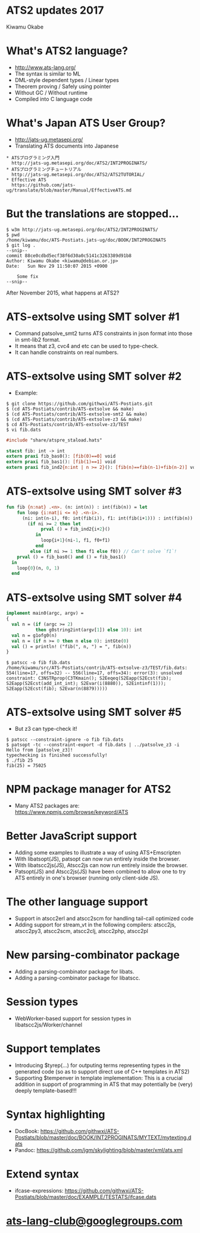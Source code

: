 # ATS2 updates 2017

Kiwamu Okabe

# What's ATS2 language?

* http://www.ats-lang.org/
* The syntax is similar to ML
* DML-style dependent types / Linear types
* Theorem proving / Safely using pointer
* Without GC / Without runtime
* Compiled into C language code

# What's Japan ATS User Group?

* http://jats-ug.metasepi.org/
* Translating ATS documents into Japanese

~~~
* ATSプログラミング入門
  http://jats-ug.metasepi.org/doc/ATS2/INT2PROGINATS/
* ATSプログラミングチュートリアル
  http://jats-ug.metasepi.org/doc/ATS2/ATS2TUTORIAL/
* Effective ATS
  https://github.com/jats-ug/translate/blob/master/Manual/EffectiveATS.md
~~~

# But the translations are stopped...

```
$ w3m http://jats-ug.metasepi.org/doc/ATS2/INT2PROGINATS/
$ pwd
/home/kiwamu/doc/ATS-Postiats.jats-ug/doc/BOOK/INT2PROGINATS
$ git log .
--snip--
commit 88ce0cdbd5ecf38f6d30a0c5141c3263389d91b8
Author: Kiwamu Okabe <kiwamu@debian.or.jp>
Date:   Sun Nov 29 11:50:07 2015 +0900

    Some fix
--snip--
```

After November 2015, what happens at ATS2?

# ATS-extsolve using SMT solver #1

* Command patsolve_smt2 turns ATS constraints in json format into those in smt-lib2 format.
* It means that z3, cvc4 and etc can be used to type-check.
* It can handle constraints on real numbers.

# ATS-extsolve using SMT solver #2

* Example:

```
$ git clone https://github.com/githwxi/ATS-Postiats.git
$ (cd ATS-Postiats/contrib/ATS-extsolve && make)
$ (cd ATS-Postiats/contrib/ATS-extsolve-smt2 && make)
$ (cd ATS-Postiats/contrib/ATS-extsolve-z3 && make)
$ cd ATS-Postiats/contrib/ATS-extsolve-z3/TEST
$ vi fib.dats
```

```ats
#include "share/atspre_staload.hats"

stacst fib: int -> int
extern praxi fib_bas0(): [fib(0)==0] void
extern praxi fib_bas1(): [fib(1)==1] void
extern praxi fib_ind2{n:int | n >= 2}(): [fib(n)==fib(n-1)+fib(n-2)] void
```

# ATS-extsolve using SMT solver #3

```ats
fun fib {n:nat} .<n>. (n: int(n)) : int(fib(n)) = let
    fun loop {i:nat|i <= n} .<n-i>.
      (ni: int(n-i), f0: int(fib(i)), f1: int(fib(i+1))) : int(fib(n)) =
        (if ni >= 2 then let
             prval () = fib_ind2{i+2}()
           in
             loop{i+1}(ni-1, f1, f0+f1)
           end
         else (if ni >= 1 then f1 else f0)) // Can't solve `f1`!
    prval () = fib_bas0() and () = fib_bas1()
  in
    loop{0}(n, 0, 1)
  end
```

# ATS-extsolve using SMT solver #4

```ats
implement main0(argc, argv) =
{
  val n = (if (argc >= 2)
           then g0string2int(argv[1]) else 10): int
  val n = g1ofg0(n)
  val n = (if n >= 0 then n else 0): intGte(0)
  val () = println! ("fib(", n, ") = ", fib(n))
}
```

```
$ patscc -o fib fib.dats
/home/kiwamu/src/ATS-Postiats/contrib/ATS-extsolve-z3/TEST/fib.dats: 554(line=17, offs=32) -- 556(line=17, offs=34): error(3): unsolved constraint: C3NSTRprop(C3TKmain(); S2Eeqeq(S2Eapp(S2Ecst(fib); S2Eapp(S2Ecst(add_int_int); S2Evar(i(8880)), S2Eintinf(1))); S2Eapp(S2Ecst(fib); S2Evar(n(8879)))))
```

# ATS-extsolve using SMT solver #5

* But z3 can type-check it!

```
$ patscc --constraint-ignore -o fib fib.dats
$ patsopt -tc --constraint-export -d fib.dats | ../patsolve_z3 -i
Hello from [patsolve_z3]!
typechecking is finished successfully!
$ ./fib 25
fib(25) = 75025
```

# NPM package manager for ATS2

* Many ATS2 packages are: https://www.npmjs.com/browse/keyword/ATS

# Better JavaScript support

* Adding some examples to illustrate a way of using ATS+Emscripten
* With libatsopt(JS), patsopt can now run entirely inside the browser.
* With libatscc2js(JS), Atscc2js can now run entirely inside the browser.
* Patsopt(JS) and Atscc2js(JS) have been combined to allow one to try ATS entirely in one's browser (running only client-side JS).

# The other language support

* Support in atscc2erl and atscc2scm for handling tail-call optimized code
* Adding support for stream_vt in the following compilers: atscc2js, atscc2py3, atscc2scm, atscc2clj, atscc2php, atscc2pl

# New parsing-combinator package

* Adding a parsing-combinator package for libats.
* Adding a parsing-combinator package for libatscc.

# Session types

* WebWorker-based support for session types in libatscc2js/Worker/channel

# Support templates

* Introducing $tyrep(...) for outputing terms representing types in the generated code (so as to support direct use of C++ templates in ATS2)
* Supporting $tempenver in template implementation: This is a crucial addition in support of programming in ATS that may potentially be (very) deeply template-based!!!

# Syntax highlighting

* DocBook: https://github.com/githwxi/ATS-Postiats/blob/master/doc/BOOK/INT2PROGINATS/MYTEXT/mytexting.dats
* Pandoc: https://github.com/jgm/skylighting/blob/master/xml/ats.xml

# Extend syntax

* ifcase-expressions: https://github.com/githwxi/ATS-Postiats/blob/master/doc/EXAMPLE/TESTATS/ifcase.dats

# ats-lang-club@googlegroups.com
